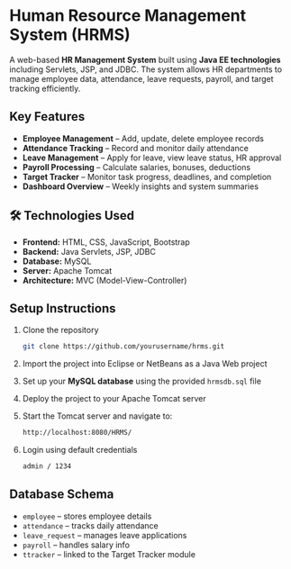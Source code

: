 
# Human Resource Management System (HRMS)

A  web-based **HR Management System** built using **Java EE technologies** including Servlets, JSP, and JDBC. The system allows HR departments to manage employee data, attendance, leave requests, payroll, and target tracking efficiently.

##  Key Features

-  **Employee Management** – Add, update, delete employee records  
-  **Attendance Tracking** – Record and monitor daily attendance  
-  **Leave Management** – Apply for leave, view leave status, HR approval  
-  **Payroll Processing** – Calculate salaries, bonuses, deductions  
-  **Target Tracker** – Monitor task progress, deadlines, and completion  
-  **Dashboard Overview** – Weekly insights and system summaries  

## 🛠 Technologies Used

- **Frontend:** HTML, CSS, JavaScript, Bootstrap  
- **Backend:** Java Servlets, JSP, JDBC  
- **Database:** MySQL  
- **Server:** Apache Tomcat  
- **Architecture:** MVC (Model-View-Controller)


## Setup Instructions

1. Clone the repository  
   ```sh
   git clone https://github.com/yourusername/hrms.git

2. Import the project into Eclipse or NetBeans as a Java Web project

3. Set up your **MySQL database** using the provided `hrmsdb.sql` file

4. Deploy the project to your Apache Tomcat server

5. Start the Tomcat server and navigate to:  
   ```sh
   http://localhost:8080/HRMS/
6. Login using default credentials
   ```sh
   admin / 1234

## Database Schema

- `employee` – stores employee details  
- `attendance` – tracks daily attendance  
- `leave_request` – manages leave applications  
- `payroll` – handles salary info  
- `ttracker` – linked to the Target Tracker module


